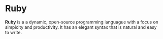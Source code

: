 # Ruby
**Ruby** is a a dynamic, open-source programming languague with
a focus on simpicity and productivity. It has an elegant syntax that
is natural and easy to write.
